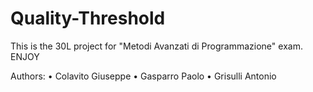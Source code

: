 # Quality-Threshold
This is the 30L project for "Metodi Avanzati di Programmazione" exam.
ENJOY

Authors:
• Colavito Giuseppe
• Gasparro Paolo
• Grisulli Antonio
